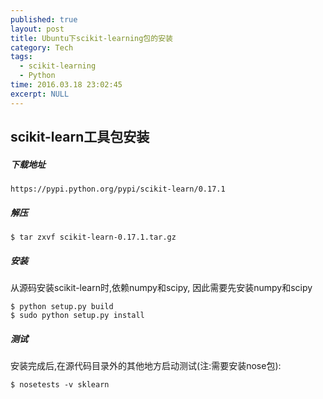 ```yaml
---
published: true
layout: post
title: Ubuntu下scikit-learning包的安装
category: Tech 
tags: 
  - scikit-learning
  - Python
time: 2016.03.18 23:02:45
excerpt: NULL
---
```

## scikit-learn工具包安装

##### 下载地址
```
https://pypi.python.org/pypi/scikit-learn/0.17.1
```

##### 解压
```
$ tar zxvf scikit-learn-0.17.1.tar.gz
```

##### 安装
从源码安装scikit-learn时,依赖numpy和scipy, 因此需要先安装numpy和scipy
```
$ python setup.py build
$ sudo python setup.py install
```

##### 测试
安装完成后,在源代码目录外的其他地方启动测试(注:需要安装nose包):
```
$ nosetests -v sklearn
```
